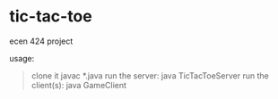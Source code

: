 # tic-tac-toe
ecen 424 project

usage:
> clone it
> javac *.java
> run the server: java TicTacToeServer
> run the client(s): java GameClient
